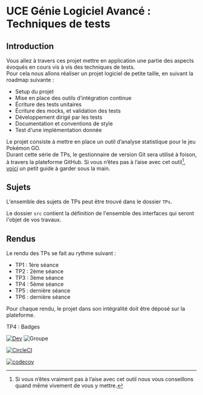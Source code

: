 # UCE Génie Logiciel Avancé : Techniques de tests

## Introduction

Vous allez à travers ces projet mettre en application une partie des aspects évoqués en cours vis à vis des techniques de tests.  
Pour cela nous allons réaliser un projet logiciel de petite taille, en suivant la roadmap suivante : 
- Setup du projet
- Mise en place des outils d’intégration continue
- Écriture des tests unitaires
- Écriture des mocks, et validation des tests
- Développement dirigé par les tests
- Documentation et conventions de style
- Test d'une implémentation donnée

Le projet consiste à mettre en place un outil d’analyse statistique pour le jeu Pokémon GO.  
Durant cette série de TPs, le gestionnaire de version Git sera utilisé à foison, à travers la plateforme GitHub. Si vous n’êtes pas à l’aise avec cet outil[^1], [voici](http://rogerdudler.github.io/git-guide/) un petit guide à garder sous la main.

## Sujets

L'ensemble des sujets de TPs peut être trouvé dans le dossier `TPs`.

Le dossier `src` contient la définition de l'ensemble des interfaces qui seront l'objet de vos travaux.

## Rendus

Le rendu des TPs se fait au rythme suivant :

- TP1 : 1ère séance
- TP2 : 2ème séance
- TP3 : 3ème séance
- TP4 : 5ème séance
- TP5 : dernière séance
- TP6 : dernière séance

Pour chaque rendu, le projet dans son intégralité doit être déposé sur la plateforme.

TP4 : Badges

[![Dev](https://badgen.net/badge/dev/Théo%20Colin/blue)](https://github.com/theocolin)
![Groupe](https://badgen.net/badge/groupe/alternants/purple)


[![CircleCI](https://circleci.com/gh/theocolin/ceri-m1-techniques-de-test/tree/master.svg?style=svg)](https://circleci.com/gh/theocolin/ceri-m1-techniques-de-test/tree/master)

[![codecov](https://codecov.io/gh/theocolin/ceri-m1-techniques-de-test/branch/master/graph/badge.svg?token=A1IMWV74V1)](https://codecov.io/gh/theocolin/ceri-m1-techniques-de-test)



[^1]: Si vous n’êtes vraiment pas à l’aise avec cet outil nous vous conseillons quand même vivement de vous y mettre.
